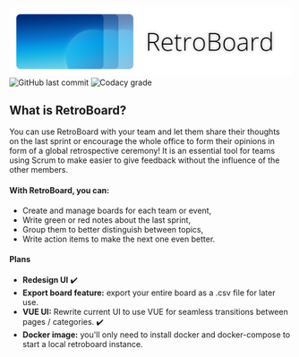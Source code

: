 ![retroboard header image](https://github.com/gulyasgergely902/retroboard/blob/master/images/retroboard-header.png?raw=true)
![GitHub last commit](https://img.shields.io/github/last-commit/gulyasgergely902/retroboard?style=plastic)
![Codacy grade](https://img.shields.io/codacy/grade/5f8ef4495f9a4f1f9b3fe8516275ceec?style=plastic)

## What is RetroBoard?
You can use RetroBoard with your team and let them share their thoughts on the last sprint or encourage the whole office to form their opinions in form of a global retrospective ceremony! It is an essential tool for teams using Scrum to make easier to give feedback without the influence of the other members.

#### With RetroBoard, you can:

  - Create and manage boards for each team or event,
  - Write green or red notes about the last sprint,
  - Group them to better distinguish between topics,
  - Write action items to make the next one even better.

#### Plans
  - **Redesign UI** :heavy_check_mark:
  - **Export board feature:** export your entire board as a .csv file for later use.
  - **VUE UI:** Rewrite current UI to use VUE for seamless transitions between pages / categories. :heavy_check_mark:
  - **Docker image:** you'll only need to install docker and docker-compose to start a local retroboard instance.
  
